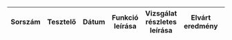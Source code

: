 
|  Sorszám | Tesztelő | Dátum | Funkció leírása | Vizsgálat részletes leírása | Elvárt eredmény | Eredmény  
|----------|----------|-------|-----------------|-----------------------------|-----------------|---------
